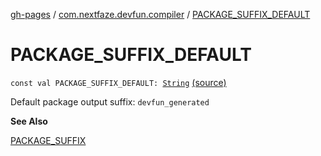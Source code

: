 [gh-pages](../index.md) / [com.nextfaze.devfun.compiler](index.md) / [PACKAGE_SUFFIX_DEFAULT](./-p-a-c-k-a-g-e_-s-u-f-f-i-x_-d-e-f-a-u-l-t.md)

# PACKAGE_SUFFIX_DEFAULT

`const val PACKAGE_SUFFIX_DEFAULT: `[`String`](https://kotlinlang.org/api/latest/jvm/stdlib/kotlin/-string/index.html) [(source)](https://github.com/NextFaze/dev-fun/tree/master/devfun-compiler/src/main/java/com/nextfaze/devfun/compiler/Compiler.kt#L204)

Default package output suffix: `devfun_generated`

**See Also**

[PACKAGE_SUFFIX](-p-a-c-k-a-g-e_-s-u-f-f-i-x.md)

